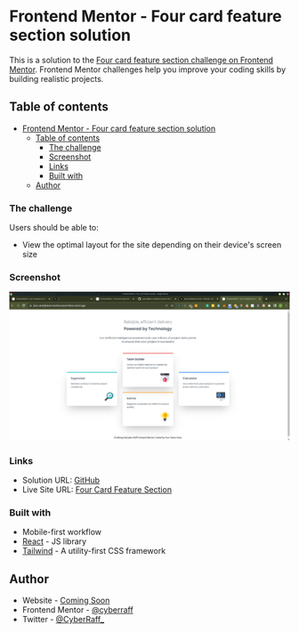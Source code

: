 # Frontend Mentor - Four card feature section solution

This is a solution to the [Four card feature section challenge on Frontend Mentor](https://www.frontendmentor.io/challenges/four-card-feature-section-weK1eFYK). Frontend Mentor challenges help you improve your coding skills by building realistic projects. 

## Table of contents

- [Frontend Mentor - Four card feature section solution](#frontend-mentor---four-card-feature-section-solution)
  - [Table of contents](#table-of-contents)
    - [The challenge](#the-challenge)
    - [Screenshot](#screenshot)
    - [Links](#links)
    - [Built with](#built-with)
  - [Author](#author)
### The challenge

Users should be able to:

- View the optimal layout for the site depending on their device's screen size

### Screenshot

![](./desktop-view.png)

### Links

- Solution URL: [GitHub](https://github.com/cyberraff/four-card-feature-section)
- Live Site URL: [Four Card Feature Section](https://four-card-feature-section-azure-three.vercel.app/)

### Built with

- Mobile-first workflow
- [React](https://reactjs.org/) - JS library
- [Tailwind](https://tailwindcss.com/) - A utility-first CSS framework

## Author

- Website - [Coming Soon](https://www.your-site.com)
- Frontend Mentor - [@cyberraff](https://www.frontendmentor.io/profile/yourusername)
- Twitter - [@CyberRaff_](https://www.twitter.com/yourusername)
